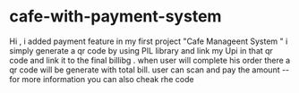 # cafe-with-payment-system
Hi , i added payment feature in my first project "Cafe Manageent System " 
i simply generate a qr code by using PIL library and link my Upi in that qr code 
and link it to the final billibg .
when user will complete his order there a qr code will be generate 
with total bill. user can scan and pay the amount 
-- for more information you can also cheak rhe code 
